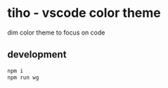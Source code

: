 # tiho - vscode color theme

dim color theme to focus on code

## development

```bash
npm i
npm run wg
```
